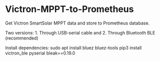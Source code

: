 # Victron-MPPT-to-Prometheus
Get Victron SmartSolar MPPT data and store to Prometheus database.

Two versions: 1. Through USB-serial cable and 2. Through Bluetooth BLE (recommended)

Install dependencies: 
sudo apt install bluez bluez-tools
pip3 install victron_ble pyserial bleak==0.19.0
